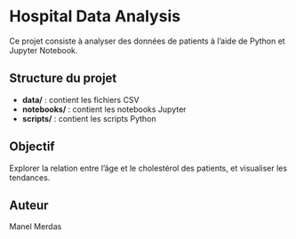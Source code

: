 # Hospital Data Analysis

Ce projet consiste à analyser des données de patients à l’aide de Python et Jupyter Notebook.

## Structure du projet
- **data/** : contient les fichiers CSV
- **notebooks/** : contient les notebooks Jupyter
- **scripts/** : contient les scripts Python

## Objectif
Explorer la relation entre l’âge et le cholestérol des patients, et visualiser les tendances.

## Auteur
Manel Merdas

